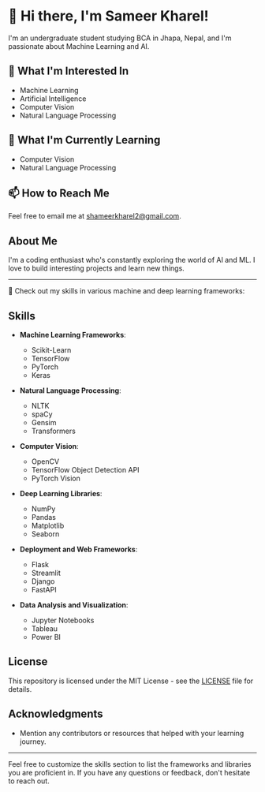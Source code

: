 <!--
<p align="center">
  <img src="https://your-image-url-here" alt="Profile Image" width="200" height="200">
</p>
-->
# 👋 Hi there, I'm Sameer Kharel!

I'm an undergraduate student studying BCA in Jhapa, Nepal, and I'm passionate about Machine Learning and AI.

## 👀 What I'm Interested In

- Machine Learning
- Artificial Intelligence
- Computer Vision
- Natural Language Processing

## 🌱 What I'm Currently Learning

- Computer Vision
- Natural Language Processing

## 📫 How to Reach Me

Feel free to email me at [shameerkharel2@gmail.com](mailto:shameerkharel2@gmail.com).

## About Me

I'm a coding enthusiast who's constantly exploring the world of AI and ML. I love to build interesting projects and learn new things.

---

🚀 Check out my skills in various machine and deep learning frameworks:

## Skills

- **Machine Learning Frameworks**:
  - Scikit-Learn
  - TensorFlow
  - PyTorch
  - Keras

- **Natural Language Processing**:
  - NLTK
  - spaCy
  - Gensim
  - Transformers

- **Computer Vision**:
  - OpenCV
  - TensorFlow Object Detection API
  - PyTorch Vision

- **Deep Learning Libraries**:
  - NumPy
  - Pandas
  - Matplotlib
  - Seaborn

- **Deployment and Web Frameworks**:
  - Flask
  - Streamlit
  - Django
  - FastAPI

- **Data Analysis and Visualization**:
  - Jupyter Notebooks
  - Tableau
  - Power BI

## License

This repository is licensed under the MIT License - see the [LICENSE](LICENSE) file for details.

## Acknowledgments

- Mention any contributors or resources that helped with your learning journey.

---

Feel free to customize the skills section to list the frameworks and libraries you are proficient in. If you have any questions or feedback, don't hesitate to reach out.
